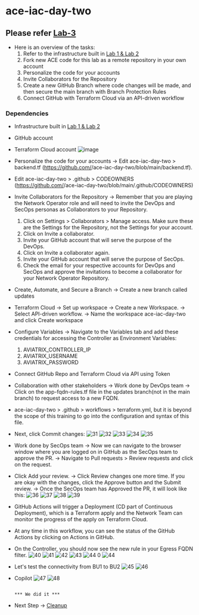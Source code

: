 # ace-iac-day-two

## Please refer [Lab-3](https://community.aviatrix.com/ace-automation-iac-portal-3/lab-3-589)

- Here is an overview of the tasks:
  1. Refer to the infrastructure built in [Lab 1 & Lab 2](https://github.com/574n13y/Terraform/blob/main/ace-iac-day-zero-solved/README.md)
  2. Fork new ACE code for this lab as a remote repository in your own account
  3. Personalize the code for your accounts
  4. Invite Collaborators for the Repository
  5. Create a new GitHub Branch where code changes will be made, and then secure the main branch with Branch Protection Rules
  6. Connect GitHub with Terraform Cloud via an API-driven workflow 

### Dependencies

- Infrastructure built in [Lab 1 & Lab 2](https://github.com/574n13y/Terraform/blob/main/ace-iac-day-zero-solved/README.md)
- GitHub account
- Terraform Cloud account
  ![image](https://github.com/574n13y/Terraform/assets/35293085/978149f9-c1ef-447f-933f-11b56280499c)

- Personalize the code for your accounts -> Edit ace-iac-day-two > backend.tf (https://github.com/<your-account>/ace-iac-day-two/blob/main/backend.tf).
- Edit ace-iac-day-two > .github > CODEOWNERS (https://github.com/<student-account>/ace-iac-day-two/blob/main/.github/CODEOWNERS)
- Invite Collaborators for the Repository -> Remember that you are playing the Network Operator role and will need to invite the DevOps and SecOps personas as Collaborators to your Repository.
  1. Click on Settings > Collaborators > Manage access. Make sure these are the Settings for the Repository, not the Settings for your account.
  2. Click on Invite a collaborator.
  3. Invite your GitHub account that will serve the purpose of the DevOps.
  4. Click on Invite a collaborator again.
  5. Invite your GitHub account that will serve the purpose of SecOps.
  6. Check the email for your respective accounts for DevOps and SecOps and approve the invitations to become a collaborator for your Network Operator Repository.
- Create, Automate, and Secure a Branch -> Create a new branch called updates
- Terraform Cloud -> Set up workspace -> Create a new Workspace. -> Select API-driven workflow. -> Name the workspace ace-iac-day-two and click Create workspace
- Configure Variables -> Navigate to the Variables tab and add these credentials for accessing the Controller as Environment Variables:
  1. AVIATRIX_CONTROLLER_IP
  2. AVIATRIX_USERNAME
  3. AVIATRIX_PASSWORD

- Connect GitHub Repo and Terraform Cloud via API using Token
- Collaboration with other stakeholders -> Work done by DevOps team -> Click on the app-fqdn-rules.tf file in the updates branch(not in the main branch) to request access to a new FQDN.
- ace-iac-day-two > .github > workflows > terraform.yml, but it is beyond the scope of this training to go into the configuration and syntax of this file.
- Next, click Commit changes:
  ![31](https://github.com/574n13y/Terraform/assets/35293085/5640888b-cfef-4163-89d4-73f7d5dfa0fc)
  ![32](https://github.com/574n13y/Terraform/assets/35293085/822aad88-81c8-4ed7-93d9-21f06ca8dfaa)
  ![33](https://github.com/574n13y/Terraform/assets/35293085/5982d694-a621-4061-aee2-53ae425e7e61)
  ![34](https://github.com/574n13y/Terraform/assets/35293085/8cf17f06-359c-4a93-a39f-039fe5c96e08)
  ![35](https://github.com/574n13y/Terraform/assets/35293085/bfd65cdd-4fa2-42cf-a6d6-a3e87047206e)

- Work done by SecOps team -> Now we can navigate to the browser window where you are logged on in GitHub as the SecOps team to approve the PR. -> Navigate to Pull requests > Review requests and click on the request.
- Click Add your review. -> Click Review changes one more time. If you are okay with the changes, click the Approve button and the Submit review. -> Once the SecOps team has Approved the PR, it will look like this:
  ![36](https://github.com/574n13y/Terraform/assets/35293085/a2ab2575-74d7-41ca-8e40-95626f9cb2a3)
  ![37](https://github.com/574n13y/Terraform/assets/35293085/b9500b8f-3eb1-4f15-812b-3abee45e74e4)
  ![38](https://github.com/574n13y/Terraform/assets/35293085/6d2f59c0-a5a1-4aa9-a08f-d2a3bdd7ba2e)
  ![39](https://github.com/574n13y/Terraform/assets/35293085/e7ea1e93-07f2-4e61-b976-c70e655f3cbb)

- GitHub Actions will trigger a Deployment (CD part of Continuous Deployment), which is a Terraform apply and the Network Team can monitor the progress of the apply on Terraform Cloud.
- At any time in this workflow, you can see the status of the GitHub Actions by clicking on Actions in GitHub.
- On the Controller, you should now see the new rule in your Egress FQDN filter.
  ![40](https://github.com/574n13y/Terraform/assets/35293085/a7be5854-4bf2-4dc3-b8de-2e8cd18e4dea)
  ![41](https://github.com/574n13y/Terraform/assets/35293085/23f74520-5636-4612-9600-198cce280f70)
  ![42](https://github.com/574n13y/Terraform/assets/35293085/2df893d2-0076-4e43-97a3-212d0bdd7809)
  ![43](https://github.com/574n13y/Terraform/assets/35293085/4b55fd34-0f3c-4bc9-90e2-2ff5763304bb)
  ![44 0](https://github.com/574n13y/Terraform/assets/35293085/849eb6e6-0585-4b98-a7fe-c618b0cb5e3b)
  ![44](https://github.com/574n13y/Terraform/assets/35293085/12ec7903-be50-4967-94f7-ded663c55e2a)

- Let's test the connectivity from BU1 to BU2
  ![45](https://github.com/574n13y/Terraform/assets/35293085/d586cb2b-4eaf-4037-a51e-8f7d1c5a9c6c)
  ![46](https://github.com/574n13y/Terraform/assets/35293085/87bbf72b-890e-4914-af16-bf2838a3b388)

- Copilot
  ![47](https://github.com/574n13y/Terraform/assets/35293085/279aa9c1-b419-46e1-bf60-9bf3bd4ed76e)
  ![48](https://github.com/574n13y/Terraform/assets/35293085/55789fc2-befa-4510-bc6f-605c59299d64)

                                                                                                      *** We did it ***

- Next Step -> [Cleanup](https://github.com/574n13y/Terraform/tree/main/Cleanup)
   

  





  





